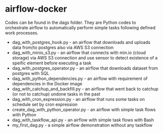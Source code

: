 # airflow-docker
Codes can be found in the dags folder. They are Python codes to orchestrate airflow to automatically perform simple tasks following defined work processes.

* dag_with_postgres_hook.py - an airflow that downloads and uploads data from/to postgres also via AWS S3 connection 
* dag_with_minio_s3.py - an airflow that connects with min.io (cloud storage) via AWS S3 connection and use sensor to detect existence of a speific element before executing a task
* dag_with_postgres_operator.py - an airflow that downloads dataset from postgres with SQL
* dag_with_python_dependencies.py - an airflow with requirement of dependencies in the Docker image
* dag_with_catchup_and_backfill.py - an airflow that went back to catchup (or not to catchup) undone tasks in the past
* dag_with_cron_expression.py - an airflow that runs some tasks on schedule set by cron expression
* create_dag_with_python_operator.py - an airflow with simple task flows with Python
* dag_with_taskflow_api.py - an airflow with simple task flows with Bash
* my_first_dag.py - a simple airflow demonstration without any taskflow
